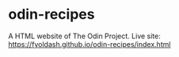 # odin-recipes
A HTML website of The Odin Project.
Live site: https://fyoldash.github.io/odin-recipes/index.html